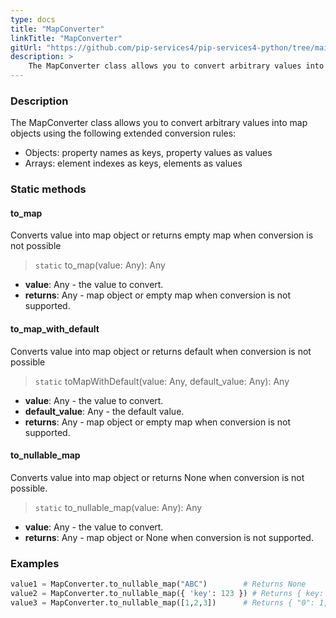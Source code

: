```yaml
---
type: docs
title: "MapConverter"
linkTitle: "MapConverter"
gitUrl: "https://github.com/pip-services4/pip-services4-python/tree/main/pip-services4-observability-python"
description: > 
    The MapConverter class allows you to convert arbitrary values into map objects using extended conversion rules.
---
```


### Description
The MapConverter class allows you to convert arbitrary values into map objects using the following extended conversion rules:

- Objects: property names as keys, property values as values   
- Arrays: element indexes as keys, elements as values

### Static methods

#### to_map
Converts value into map object or returns empty map when conversion is not possible

> `static` to_map(value: Any): Any

- **value**: Any - the value to convert.
- **returns**: Any - map object or empty map when conversion is not supported.

#### to_map_with_default
Converts value into map object or returns default when conversion is not possible

> `static` toMapWithDefault(value: Any, default_value: Any): Any

- **value**: Any - the value to convert.
- **default_value**: Any - the default value.
- **returns**: Any - map object or empty map when conversion is not supported.

#### to_nullable_map
Converts value into map object or returns None when conversion is not possible.

> `static` to_nullable_map(value: Any): Any

- **value**: Any - the value to convert.
- **returns**: Any - map object or None when conversion is not supported.


### Examples

```python
value1 = MapConverter.to_nullable_map("ABC")        # Returns None
value2 = MapConverter.to_nullable_map({ 'key': 123 }) # Returns { key: 123 }
value3 = MapConverter.to_nullable_map([1,2,3])      # Returns { "0": 1, "1": 2, "2": 3 }

```
